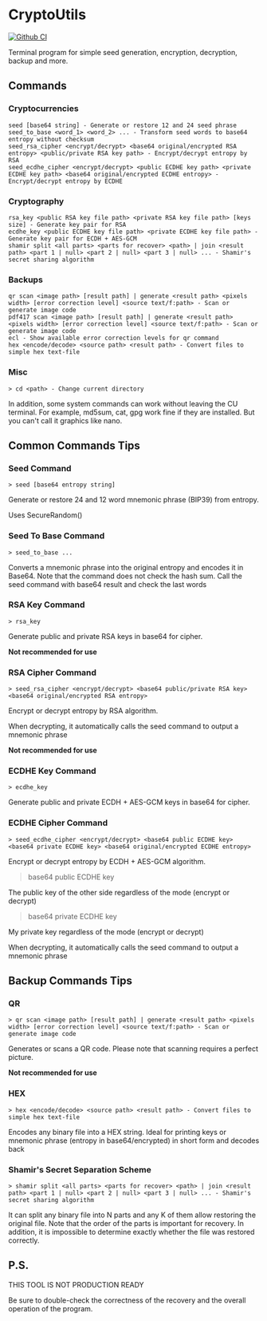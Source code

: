 # CryptoUtils
[![Github CI](https://github.com/isKONSTANTIN/CryptoUtils/actions/workflows/gradle.yml/badge.svg)](https://github.com/isKONSTANTIN/CryptoUtils/actions/workflows/gradle.yml)


Terminal program for simple seed generation, encryption, decryption, backup and more.

## Commands

### Cryptocurrencies

```
seed [base64 string] - Generate or restore 12 and 24 seed phrase
seed_to_base <word_1> <word_2> ... - Transform seed words to base64 entropy without checksum
seed_rsa_cipher <encrypt/decrypt> <base64 original/encrypted RSA entropy> <public/private RSA key path> - Encrypt/decrypt entropy by RSA
seed_ecdhe_cipher <encrypt/decrypt> <public ECDHE key path> <private ECDHE key path> <base64 original/encrypted ECDHE entropy> - Encrypt/decrypt entropy by ECDHE
```

### Cryptography
```
rsa_key <public RSA key file path> <private RSA key file path> [keys size] - Generate key pair for RSA
ecdhe_key <public ECDHE key file path> <private ECDHE key file path> - Generate key pair for ECDH + AES-GCM
shamir split <all parts> <parts for recover> <path> | join <result path> <part 1 | null> <part 2 | null> <part 3 | null> ... - Shamir's secret sharing algorithm
```

### Backups
```
qr scan <image path> [result path] | generate <result path> <pixels width> [error correction level] <source text/f:path> - Scan or generate image code
pdf417 scan <image path> [result path] | generate <result path> <pixels width> [error correction level] <source text/f:path> - Scan or generate image code
ecl - Show available error correction levels for qr command
hex <encode/decode> <source path> <result path> - Convert files to simple hex text-file
```

### Misc
```
> cd <path> - Change current directory
```

In addition, some system commands can work without leaving the CU terminal. For example, md5sum, cat, gpg work fine if they are installed. But you can't call it graphics like nano.

## Common Commands Tips

### Seed Command
```
> seed [base64 entropy string]
```

Generate or restore 24 and 12 word mnemonic phrase (BIP39) from entropy.

Uses SecureRandom() 

### Seed To Base Command

``` 
> seed_to_base ...
```

Converts a mnemonic phrase into the original entropy and encodes it in Base64. Note that the command does not check the hash sum. Call the seed command with base64 result and check the last words

### RSA Key Command
```
> rsa_key
```

Generate public and private RSA keys in base64 for cipher.

**Not recommended for use**

### RSA Cipher Command
```
> seed_rsa_cipher <encrypt/decrypt> <base64 public/private RSA key> <base64 original/encrypted RSA entropy>
```
Encrypt or decrypt entropy by RSA algorithm.

When decrypting, it automatically calls the seed command to output a mnemonic phrase

**Not recommended for use**

### ECDHE Key Command
```
> ecdhe_key
```
Generate public and private ECDH + AES-GCM keys in base64 for cipher.

### ECDHE Cipher Command
```
> seed_ecdhe_cipher <encrypt/decrypt> <base64 public ECDHE key> <base64 private ECDHE key> <base64 original/encrypted ECDHE entropy>
```
Encrypt or decrypt entropy by ECDH + AES-GCM algorithm.

> base64 public ECDHE key

The public key of the other side regardless of the mode (encrypt or decrypt)

> base64 private ECDHE key

My private key regardless of the mode (encrypt or decrypt)

When decrypting, it automatically calls the seed command to output a mnemonic phrase

## Backup Commands Tips

### QR
```
> qr scan <image path> [result path] | generate <result path> <pixels width> [error correction level] <source text/f:path> - Scan or generate image code
```
Generates or scans a QR code. Please note that scanning requires a perfect picture. 

**Not recommended for use**

### HEX
```
> hex <encode/decode> <source path> <result path> - Convert files to simple hex text-file
```

Encodes any binary file into a HEX string. Ideal for printing keys or mnemonic phrase (entropy in base64/encrypted) in short form and decodes back

### Shamir's Secret Separation Scheme

``` 
> shamir split <all parts> <parts for recover> <path> | join <result path> <part 1 | null> <part 2 | null> <part 3 | null> ... - Shamir's secret sharing algorithm
```

It can split any binary file into N parts and any K of them allow restoring the original file. Note that the order of the parts is important for recovery. In addition, it is impossible to determine exactly whether the file was restored correctly.

## P.S.

THIS TOOL IS NOT PRODUCTION READY

Be sure to double-check the correctness of the recovery and the overall operation of the program. 